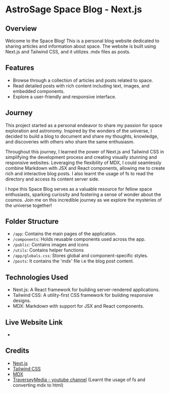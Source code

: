 # AstroSage Space Blog - Next.js

## Overview
Welcome to the Space Blog! This is a personal blog website dedicated to sharing articles and information about space. The website is built using Next.js and Tailwind CSS, and it utilizes .mdx files as posts.

## Features
- Browse through a collection of articles and posts related to space.
- Read detailed posts with rich content including text, images, and embedded components.
- Explore a user-friendly and responsive interface.

## Journey
This project started as a personal endeavor to share my passion for space exploration and astronomy. Inspired by the wonders of the universe, I decided to build a blog to document and share my thoughts, knowledge, and discoveries with others who share the same enthusiasm.

Throughout this journey, I learned the power of Next.js and Tailwind CSS in simplifying the development process and creating visually stunning and responsive websites. Leveraging the flexibility of MDX, I could seamlessly combine Markdown with JSX and React components, allowing me to create rich and interactive blog posts. I also learnt the usage of fs to read the directory and access its content server side.

I hope this Space Blog serves as a valuable resource for fellow space enthusiasts, sparking curiosity and fostering a sense of wonder about the cosmos. Join me on this incredible journey as we explore the mysteries of the universe together!


## Folder Structure
- `/app`: Contains the main pages of the application.
- `/components`: Holds reusable components used across the app.
- `/public`: Contains images and icons
- `/utils`: Contains helper functions
- `/app/globals.css`: Stores global and component-specific styles.
- `/posts`: It contains the 'mdx' file i.e the blog post content.

## Technologies Used
- Next.js: A React framework for building server-rendered applications.
- Tailwind CSS: A utility-first CSS framework for building responsive designs.
- MDX: Markdown with support for JSX and React components.

## Live Website Link
- 

## Credits
- [Next.js](https://nextjs.org/)
- [Tailwind CSS](https://tailwindcss.com/)
- [MDX](https://mdxjs.com/)
- [TraverseyMedia - youtube channel](https://youtu.be/MrjeefD8sac) (Learnt the usage of fs and converting mdx to html)